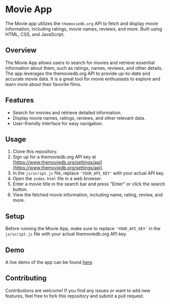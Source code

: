 # Movie App
The Movie app utilizes the `themoviedb.org` API to fetch and display movie information, including ratings, movie names, reviews, and more. Built using HTML, CSS, and JavaScript.

## Overview
The Movie App allows users to search for movies and retrieve essential information about them, such as ratings, names, reviews, and other details. The app leverages the themoviedb.org API to provide up-to-date and accurate movie data. It is a great tool for movie enthusiasts to explore and learn more about their favorite films.

## Features
- Search for movies and retrieve detailed information.
- Display movie names, ratings, reviews, and other relevant data.
- User-friendly interface for easy navigation.

## Usage
1. Clone this repository.
2. Sign up for a themoviedb.org API key at [https://www.themoviedb.org/settings/api](https://www.themoviedb.org/settings/api).
3. In the `js/script.js` file, replace `'YOUR_API_KEY'` with your actual API key.
4. Open the `index.html` file in a web browser.
5. Enter a movie title in the search bar and press "Enter" or click the search button.
6. View the fetched movie information, including name, rating, review, and more.

## Setup
Before running the Movie App, make sure to replace `'YOUR_API_KEY'` in the `js/script.js` file with your actual themoviedb.org API key.

## Demo
A live demo of the app can be found [here](https://olumidedaramola21.github.io/movie-app/).

## Contributing
Contributions are welcome! If you find any issues or want to add new features, feel free to fork this repository and submit a pull request.

